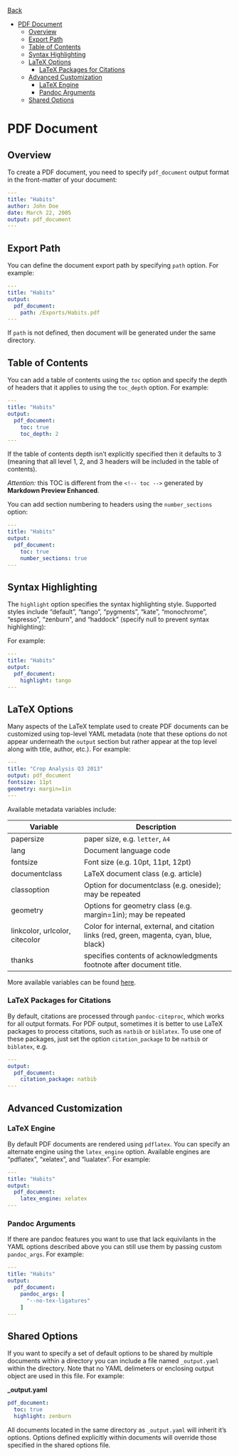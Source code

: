 [Back](/docs/advanced-export.md)

<!-- toc orderedList:0 -->

- [PDF Document](#pdf-document)
	- [Overview](#overview)
	- [Export Path](#export-path)
	- [Table of Contents](#table-of-contents)
	- [Syntax Highlighting](#syntax-highlighting)
	- [LaTeX Options](#latex-options)
		- [LaTeX Packages for Citations](#latex-packages-for-citations)
	- [Advanced Customization](#advanced-customization)
		- [LaTeX Engine](#latex-engine)
		- [Pandoc Arguments](#pandoc-arguments)
	- [Shared Options](#shared-options)

<!-- tocstop -->

# PDF Document
## Overview
To create a PDF document, you need to specify `pdf_document` output format in the front-matter of your document:  
```yaml
---
title: "Habits"
author: John Doe
date: March 22, 2005
output: pdf_document
---
```
## Export Path  
You can define the document export path by specifying `path` option. For example:    

```yaml
---
title: "Habits"
output:
  pdf_document:
    path: /Exports/Habits.pdf
---
```   
If `path` is not defined, then document will be generated under the same directory.

## Table of Contents
You can add a table of contents using the `toc` option and specify the depth of headers that it applies to using the `toc_depth` option. For example:  
```yaml
---
title: "Habits"
output:
  pdf_document:
    toc: true
    toc_depth: 2
---
```
If the table of contents depth isn’t explicitly specified then it defaults to 3 (meaning that all level 1, 2, and 3 headers will be included in the table of contents).   

*Attention:* this TOC is different from the `<!-- toc -->` generated by **Markdown Preview Enhanced**.  

You can add section numbering to headers using the `number_sections` option:
```yaml
---
title: "Habits"
output:
  pdf_document:
    toc: true
    number_sections: true
---
```

## Syntax Highlighting
The `highlight` option specifies the syntax highlighting style. Supported styles include “default”, “tango”, “pygments”, “kate”, “monochrome”, “espresso”, “zenburn”, and “haddock” (specify null to prevent syntax highlighting):    

For example:  
```yaml
---
title: "Habits"
output:
  pdf_document:
    highlight: tango
---
```
## LaTeX Options
Many aspects of the LaTeX template used to create PDF documents can be customized using top-level YAML metadata (note that these options do not appear underneath the `output` section but rather appear at the top level along with title, author, etc.). For example:    
```yaml
---
title: "Crop Analysis Q3 2013"
output: pdf_document
fontsize: 11pt
geometry: margin=1in
---
```
Available metadata variables include:   

| Variable  | Description  |
|---|---|
| papersize | paper size, e.g. `letter`, `A4` |
| lang  | Document language code |
| fontsize | Font size (e.g. 10pt, 11pt, 12pt) |
| documentclass | LaTeX document class (e.g. article) |
| classoption | Option for documentclass (e.g. oneside); may be repeated |
| geometry | Options for geometry class (e.g. margin=1in); may be repeated |
| linkcolor, urlcolor, citecolor	|Color for internal, external, and citation links (red, green, magenta, cyan, blue, black) |
| thanks | specifies contents of acknowledgments footnote after document title. |  

More available variables can be found [here](http://pandoc.org/MANUAL.html#variables-for-latex).

### LaTeX Packages for Citations
By default, citations are processed through `pandoc-citeproc`, which works for all output formats. For PDF output, sometimes it is better to use LaTeX packages to process citations, such as `natbib` or `biblatex`. To use one of these packages, just set the option `citation_package` to be `natbib` or `biblatex`, e.g.  
```yaml
---
output:
  pdf_document:
    citation_package: natbib
---
```

## Advanced Customization
### LaTeX Engine  
By default PDF documents are rendered using `pdflatex`. You can specify an alternate engine using the `latex_engine` option. Available engines are “pdflatex”, “xelatex”, and “lualatex”. For example:  
```yaml
---
title: "Habits"
output:
  pdf_document:
    latex_engine: xelatex
---
```

### Pandoc Arguments   
If there are pandoc features you want to use that lack equivilants in the YAML options described above you can still use them by passing custom `pandoc_args`. For example:  
```yaml
---
title: "Habits"
output:
  pdf_document:
    pandoc_args: [
      "--no-tex-ligatures"
    ]
---
```

## Shared Options
If you want to specify a set of default options to be shared by multiple documents within a directory you can include a file named `_output.yaml` within the directory. Note that no YAML delimeters or enclosing output object are used in this file. For example:    

**_output.yaml**
```yaml
pdf_document:
  toc: true
  highlight: zenburn
```
All documents located in the same directory as `_output.yaml` will inherit it’s options. Options defined explicitly within documents will override those specified in the shared options file.
